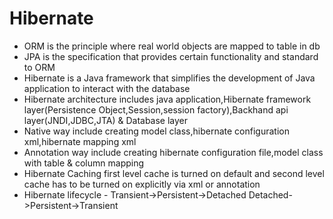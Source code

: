 # Hibernate
- ORM is the principle where real world objects are mapped to table in db
- JPA is the specification that provides certain functionality and standard to ORM 
- Hibernate is a Java framework that simplifies the development of Java application to interact with the database
- Hibernate architecture includes java application,Hibernate framework layer(Persistence Object,Session,session factory),Backhand api layer(JNDI,JDBC,JTA) & Database layer
- Native way include creating model class,hibernate configuration xml,hibernate mapping xml
- Annotation way include creating hibernate configuration file,model class with table & column mapping 
- Hibernate Caching first level cache is turned on default and second level cache has to be turned on explicitly via xml or annotation
- Hibernate lifecycle - Transient->Persistent->Detached  Detached->Persistent->Transient
